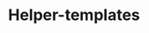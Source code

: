 ---
layout: layouts/helpers/helper-templates-layout.html
permalink: '/helper-templates.html'
title: 'Helper-templates'
---